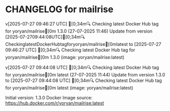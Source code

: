 CHANGELOG for mailrise
===================
v[2025-07-27 09:46:27 UTC] [0;34m🔍 Checking latest Docker Hub tag for yoryan/mailrise[0m
1.3.0 (27-07-2025 11:46)
    Update from version [2025-07-2709:44:08UTC][0;34m🔍CheckinglatestDockerHubtagforyoryan/mailrise[0mlatest to [2025-07-27 09:46:27 UTC] [0;34m🔍 Checking latest Docker Hub tag for yoryan/mailrise[0m
1.3.0 (image: yoryan/mailrise:latest)


v[2025-07-27 09:44:08 UTC] [0;34m🔍 Checking latest Docker Hub tag for yoryan/mailrise[0m
latest (27-07-2025 11:44)
    Update from version 1.3.0 to [2025-07-27 09:44:08 UTC] [0;34m🔍 Checking latest Docker Hub tag for yoryan/mailrise[0m
latest (image: yoryan/mailrise:latest)



Initial version: 1.3.0
Docker Image source: https://hub.docker.com/r/yoryan/mailrise:latest

